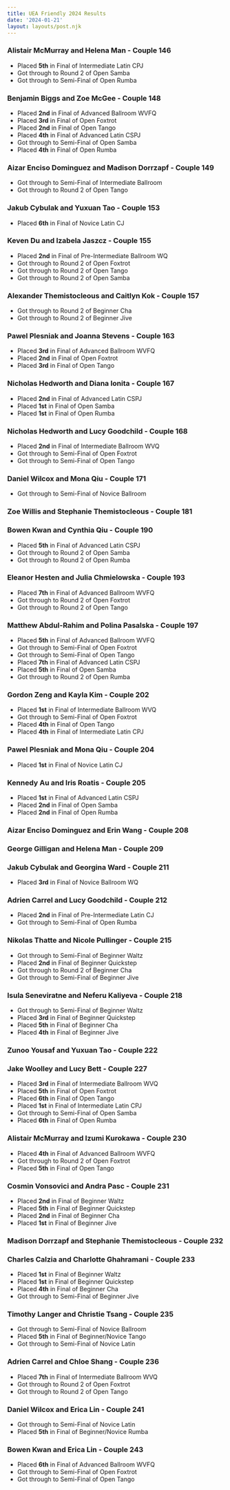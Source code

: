 ```yaml
---
title: UEA Friendly 2024 Results
date: '2024-01-21'
layout: layouts/post.njk
---
```



### Alistair McMurray and Helena Man - Couple 146
 - Placed **5th** in Final of Intermediate Latin CPJ
 - Got through to Round 2 of Open Samba
 - Got through to Semi-Final of Open Rumba

### Benjamin Biggs and Zoe McGee - Couple 148
 - Placed **2nd** in Final of Advanced Ballroom WVFQ
 - Placed **3rd** in Final of Open Foxtrot
 - Placed **2nd** in Final of Open Tango
 - Placed **4th** in Final of Advanced Latin CSPJ
 - Got through to Semi-Final of Open Samba
 - Placed **4th** in Final of Open Rumba

### Aizar Enciso Dominguez and Madison Dorrzapf - Couple 149
 - Got through to Semi-Final of Intermediate Ballroom
 - Got through to Round 2 of Open Tango

### Jakub Cybulak and Yuxuan Tao - Couple 153
 - Placed **6th** in Final of Novice Latin CJ

### Keven Du and Izabela Jaszcz - Couple 155
 - Placed **2nd** in Final of Pre-Intermediate Ballroom WQ
 - Got through to Round 2 of Open Foxtrot
 - Got through to Round 2 of Open Tango
 - Got through to Round 2 of Open Samba

### Alexander Themistocleous and Caitlyn Kok - Couple 157
 - Got through to Round 2 of Beginner Cha
 - Got through to Round 2 of Beginner Jive

### Pawel Plesniak and Joanna Stevens - Couple 163
 - Placed **3rd** in Final of Advanced Ballroom WVFQ
 - Placed **2nd** in Final of Open Foxtrot
 - Placed **3rd** in Final of Open Tango

### Nicholas Hedworth and Diana Ionita - Couple 167
 - Placed **2nd** in Final of Advanced Latin CSPJ
 - Placed **1st** in Final of Open Samba
 - Placed **1st** in Final of Open Rumba

### Nicholas Hedworth and Lucy Goodchild - Couple 168
 - Placed **2nd** in Final of Intermediate Ballroom WVQ
 - Got through to Semi-Final of Open Foxtrot
 - Got through to Semi-Final of Open Tango

### Daniel Wilcox and Mona Qiu - Couple 171
 - Got through to Semi-Final of Novice Ballroom

### Zoe Willis and Stephanie Themistocleous - Couple 181

### Bowen Kwan and Cynthia Qiu - Couple 190
 - Placed **5th** in Final of Advanced Latin CSPJ
 - Got through to Round 2 of Open Samba
 - Got through to Round 2 of Open Rumba

### Eleanor Hesten and Julia Chmielowska - Couple 193
 - Placed **7th** in Final of Advanced Ballroom WVFQ
 - Got through to Round 2 of Open Foxtrot
 - Got through to Round 2 of Open Tango

### Matthew Abdul-Rahim and Polina Pasalska - Couple 197
 - Placed **5th** in Final of Advanced Ballroom WVFQ
 - Got through to Semi-Final of Open Foxtrot
 - Got through to Semi-Final of Open Tango
 - Placed **7th** in Final of Advanced Latin CSPJ
 - Placed **5th** in Final of Open Samba
 - Got through to Round 2 of Open Rumba

### Gordon Zeng and Kayla Kim - Couple 202
 - Placed **1st** in Final of Intermediate Ballroom WVQ
 - Got through to Semi-Final of Open Foxtrot
 - Placed **4th** in Final of Open Tango
 - Placed **4th** in Final of Intermediate Latin CPJ

### Pawel Plesniak and Mona Qiu - Couple 204
 - Placed **1st** in Final of Novice Latin CJ

### Kennedy Au and Iris Roatis - Couple 205
 - Placed **1st** in Final of Advanced Latin CSPJ
 - Placed **2nd** in Final of Open Samba
 - Placed **2nd** in Final of Open Rumba

### Aizar Enciso Dominguez and Erin Wang - Couple 208

### George Gilligan and Helena Man - Couple 209

### Jakub Cybulak and Georgina Ward - Couple 211
 - Placed **3rd** in Final of Novice Ballroom WQ

### Adrien Carrel and Lucy Goodchild - Couple 212
 - Placed **2nd** in Final of Pre-Intermediate Latin CJ
 - Got through to Semi-Final of Open Rumba

### Nikolas Thatte and Nicole Pullinger - Couple 215
 - Got through to Semi-Final of Beginner Waltz
 - Placed **2nd** in Final of Beginner Quickstep
 - Got through to Round 2 of Beginner Cha
 - Got through to Semi-Final of Beginner Jive

### Isula Seneviratne and Neferu Kaliyeva - Couple 218
 - Got through to Semi-Final of Beginner Waltz
 - Placed **3rd** in Final of Beginner Quickstep
 - Placed **5th** in Final of Beginner Cha
 - Placed **4th** in Final of Beginner Jive

### Zunoo Yousaf and Yuxuan Tao - Couple 222

### Jake Woolley and Lucy Bett - Couple 227
 - Placed **3rd** in Final of Intermediate Ballroom WVQ
 - Placed **5th** in Final of Open Foxtrot
 - Placed **6th** in Final of Open Tango
 - Placed **1st** in Final of Intermediate Latin CPJ
 - Got through to Semi-Final of Open Samba
 - Placed **6th** in Final of Open Rumba

### Alistair McMurray and Izumi Kurokawa - Couple 230
 - Placed **4th** in Final of Advanced Ballroom WVFQ
 - Got through to Round 2 of Open Foxtrot
 - Placed **5th** in Final of Open Tango

### Cosmin Vonsovici and Andra Pasc - Couple 231
 - Placed **2nd** in Final of Beginner Waltz
 - Placed **5th** in Final of Beginner Quickstep
 - Placed **2nd** in Final of Beginner Cha
 - Placed **1st** in Final of Beginner Jive

### Madison Dorrzapf and Stephanie Themistocleous - Couple 232

### Charles Calzia and Charlotte Ghahramani - Couple 233
 - Placed **1st** in Final of Beginner Waltz
 - Placed **1st** in Final of Beginner Quickstep
 - Placed **4th** in Final of Beginner Cha
 - Got through to Semi-Final of Beginner Jive

### Timothy Langer and Christie Tsang - Couple 235
 - Got through to Semi-Final of Novice Ballroom
 - Placed **5th** in Final of Beginner/Novice Tango
 - Got through to Semi-Final of Novice Latin

### Adrien Carrel and Chloe Shang - Couple 236
 - Placed **7th** in Final of Intermediate Ballroom WVQ
 - Got through to Round 2 of Open Foxtrot
 - Got through to Round 2 of Open Tango

### Daniel Wilcox and Erica Lin - Couple 241
 - Got through to Semi-Final of Novice Latin
 - Placed **5th** in Final of Beginner/Novice Rumba

### Bowen Kwan and Erica Lin - Couple 243
 - Placed **6th** in Final of Advanced Ballroom WVFQ
 - Got through to Semi-Final of Open Foxtrot
 - Got through to Semi-Final of Open Tango
